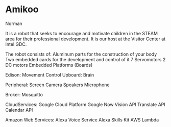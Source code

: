 # Amikoo
Norman

It is a robot that seeks to encourage and motivate children in the STEAM area for their professional development. It is our host at the Visitor Center at Intel GDC.

The robot consists of:
		Aluminum parts for the construction of your body
		Two embedded cards for the development and control of it
		7 Servomotors
		2 DC motors
		Embedded Platforms (Boards)

Edison:
		Movement Control
Upboard:
		Brain
		
Peripheral:
		Screen
		Camera
		Speakers
		Microphone
		
Broker:
    Mosquitto
		
CloudServices:
		Google Cloud Platform
		Google Now
		Vision API
		Translate API
		Calendar API
		
Amazon Web Services:
		Alexa Voice Service
		Alexa Skills Kit
		AWS Lambda
